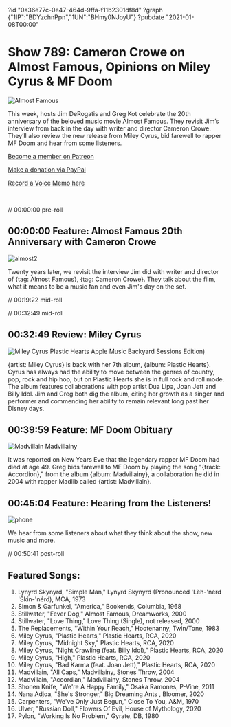 ?id "0a36e77c-0e47-464d-9ffa-f11b2301df8d"
?graph {"1IP":"BDYzchnPpn","1UN":"BHmy0NJoyU"}
?pubdate "2021-01-08T00:00"
# Show 789: Cameron Crowe on Almost Famous, Opinions on Miley Cyrus & MF Doom
![Almost Famous](https://static.soundopinions.org/images/2021/almostfamous.jpeg)

This week, hosts Jim DeRogatis and Greg Kot celebrate the 20th anniversary of the beloved music movie Almost Famous. They revisit Jim’s interview from back in the day with writer and director Cameron Crowe. They’ll also review the new release from Miley Cyrus, bid farewell to rapper MF Doom and hear from some listeners. 

[Become a member on Patreon](https://www.patreon.com/soundopinions)

[Make a donation via PayPal](https://bit.ly/36zIhZK) 

[Record a Voice Memo here](https://micdropp.com/studio/5febf006eba45/)

               



// 00:00:00 pre-roll


## 00:00:00 Feature: Almost Famous 20th Anniversary with Cameron Crowe
![almost2](https://static.soundopinions.org/images/2021/almost2.jpeg)

Twenty years later, we revisit the interview Jim did with writer and director of {tag: Almost Famous}, {tag: Cameron Crowe}. They talk about the film, what it means to be a music fan and even Jim's day on the set.

// 00:19:22 mid-roll

// 00:32:49 mid-roll

## 00:32:49 Review: Miley Cyrus

![Miley Cyrus Plastic Hearts Apple Music Backyard Sessions Edition)](https://static.soundopinions.org/assets/789/1IP12.jpg)

{artist: Miley Cyrus} is back with her 7th album, {album: Plastic Hearts}. Cyrus has always had the ability to move between the genres of country, pop, rock and hip hop, but on Plastic Hearts she is in full rock and roll mode. The album features collaborations with pop artist Dua Lipa, Joan Jett and Billy Idol. Jim and Greg both dig the album, citing her growth as a singer and performer and commending her ability to remain relevant long past her Disney days.


## 00:39:59 Feature: MF Doom Obituary

![Madvillain Madvillainy](https://static.soundopinions.org/assets/789/1UN5.jpg)

It was reported on New Years Eve that the legendary rapper MF Doom had died at age 49. Greg bids farewell to MF Doom by playing the song "{track: Accordion}," from the album {album: Madvillainy}, a collaboration he did in 2004 with rapper Madlib called {artist: Madvillain}.



## 00:45:04 Feature: Hearing from the Listeners!
![phone](https://static.soundopinions.org/images/2021/phone.jpeg)

We hear from some listeners about what they think about the show, new music and more.



// 00:50:41 post-roll




## Featured Songs:


1. Lynyrd Skynyrd, "Simple Man," Lynyrd Skynyrd (Pronounced 'Lĕh-'nérd 'Skin-'nérd), MCA, 1973
1. Simon & Garfunkel, "America," Bookends, Columbia, 1968
1. Stillwater, "Fever Dog," Almost Famous, Dreamworks, 2000
1. Stillwater, "Love Thing," Love Thing (Single), not released, 2000
1. The Replacements, "Within Your Reach," Hootenanny, Twin/Tone, 1983
1. Miley Cyrus, "Plastic Hearts," Plastic Hearts, RCA, 2020
1. Miley Cyrus, "Midnight Sky," Plastic Hearts, RCA, 2020
1. Miley Cyrus, "Night Crawling (feat. Billy Idol)," Plastic Hearts, RCA, 2020
1. Miley Cyrus, "High," Plastic Hearts, RCA, 2020
1. Miley Cyrus, "Bad Karma (feat. Joan Jett)," Plastic Hearts, RCA, 2020
1. Madvillain, "All Caps," Madvillainy, Stones Throw, 2004
1. Madvillain, "Accordian," Madvillainy, Stones Throw, 2004
1. Shonen Knife, "We're A Happy Family," Osaka Ramones, P-Vine, 2011
1. Nana Adjoa, "She's Stronger," Big Dreaming Ants , Bloomer, 2020
1. Carpenters, "We've Only Just Begun," Close To You, A&M, 1970
1. Ulver, "Russian Doll," Flowers Of Evil, House of Mythology, 2020
1. Pylon, "Working Is No Problem," Gyrate, DB, 1980

